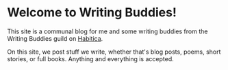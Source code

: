 # Welcome to Writing Buddies!

This site is a communal blog for me and some writing buddies from the Writing Buddies guild on [Habitica](https://habitica.com).

On this site, we post stuff we write, whether that's blog posts, poems, short stories, or full books. Anything and everything is accepted.
